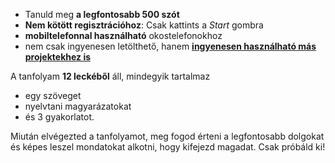 - Tanuld meg **a legfontosabb 500 szót**
- **Nem kötött regisztrációhoz**: Csak kattints a *Start* gombra
- **mobiltelefonnal használható** okostelefonokhoz
- nem csak ingyenesen letölthető, hanem **[ingyenesen használható más projektekhez is](https://github.com/Esperanto/kurso-zagreba-metodo)**

A tanfolyam **12 leckéből** áll, mindegyik tartalmaz

- egy szöveget
- nyelvtani magyarázatokat
- és 3 gyakorlatot.

Miután elvégezted a tanfolyamot, meg fogod érteni a legfontosabb dolgokat és képes leszel mondatokat alkotni, hogy kifejezd magadat. Csak próbáld ki!
